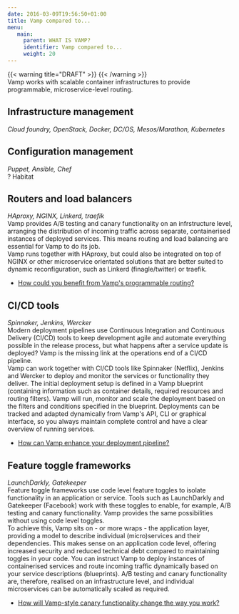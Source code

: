 ```yaml
---
date: 2016-03-09T19:56:50+01:00
title: Vamp compared to...
menu:
   main:
     parent: WHAT IS VAMP?
     identifier: Vamp compared to...
     weight: 20 
---
```


{{< warning title="DRAFT" >}}
{{< /warning >}}  
Vamp works with scalable container infrastructures to provide programmable, microservice-level routing.   

## Infrastructure management  
_Cloud foundry, OpenStack, Docker, DC/OS, Mesos/Marathon, Kubernetes_

## Configuration management  
_Puppet, Ansible, Chef_  
? Habitat

## Routers and load balancers
_HAproxy, NGINX, Linkerd, traefik_  
Vamp provides A/B testing and canary functionality on an infrstructure level, arranging the distribution of incoming traffic across separate, containerised instances of deployed services. This means routing and load balancing are essential for Vamp to do its job.     
Vamp runs together with HAproxy, but could also be integrated on top of NGINX or other microservice orientated solutions that are better suited to dynamic reconfiguration, such as Linkerd (finagle/twitter) or traefik.

* [How could you benefit from Vamp's programmable routing?](/what/usecases/)  

## CI/CD tools
_Spinnaker, Jenkins, Wercker_  
Modern deployment pipelines use Continuous Integration and Continuous Delivery (CI/CD) tools to keep development agile and automate everything possible in the release process, but what happens after a service update is deployed? Vamp is the missing link at the operations end of a CI/CD pipeline.  
Vamp can work together with CI/CD tools like Spinnaker (Netflix), Jenkins and Wercker to deploy and monitor the services or functionality they deliver. The initial deployment setup is defined in a Vamp blueprint (containing information such as container details, required resources and routing filters). Vamp will run, monitor and scale the deployment based on the filters and conditions specified in the blueprint. 
Deployments can be tracked and adapted dynamically from Vamp's API, CLI or graphical interface, so you always maintain complete control and have a clear overview of running services.

* [How can Vamp enhance your deployment pipeline?](/what/usecases/)  

## Feature toggle frameworks
_LaunchDarkly, Gatekeeper_  
Feature toggle frameworks use code level feature toggles to isolate functionality in an application or service. Tools such as LaunchDarkly and Gatekeeper (Facebook) work with these toggles to enable, for example, A/B testing and canary functionality. Vamp provides the same possibilities without using code level toggles.   
To achieve this, Vamp sits on - or more wraps - the application layer, providing a model to describe individual (micro)services and their dependencies. This makes sense on an application code level, offering increased security and reduced technical debt compared to maintaining toggles in your code. You can instruct Vamp to deploy instances of containerised services and route incoming traffic dynamically based on your service descriptions (blueprints). A/B testing and canary functionality are, therefore, realised on an infrastructure level, and individual microservices can be automatically scaled as required.  

* [How will Vamp-style canary functionality change the way you work?](/what/usecases/)  
